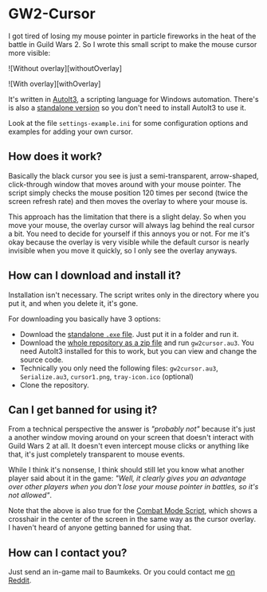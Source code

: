 GW2-Cursor
==========

I got tired of losing my mouse pointer in particle fireworks in the heat of the battle in Guild Wars 2. So I wrote this small script to make the mouse cursor more visible:

![Without overlay][withoutOverlay]

![With overlay][withOverlay]

It's written in [AutoIt3](http://www.autoitscript.com/), a scripting language for Windows automation. There's is also a [standalone version](#standalone-version) so you don't need to install AutoIt3 to use it.

Look at the file `settings-example.ini` for some configuration options and examples for adding your own cursor.



How does it work?
-----------------

Basically the black cursor you see is just a semi-transparent, arrow-shaped, click-through window that moves around with your mouse pointer. The script simply checks the mouse position 120 times per second (twice the screen refresh rate) and then moves the overlay to where your mouse is.

This approach has the limitation that there is a slight delay. So when you move your mouse, the overlay cursor will always lag behind the real cursor a bit. You need to decide for yourself if this annoys you or not. For me it's okay because the overlay is very visible while the default cursor is nearly invisible when you move it quickly, so I only see the overlay anyways.


How can I download and install it?
----------------------------------

Installation isn't necessary. The script writes only in the directory where you put it, and when you delete it, it's gone.

For downloading you basically have 3 options:

* Download the [standalone `.exe` file](https://github.com/fritzw/gw2-cursor/raw/master/gw2cursor.exe). Just put it in a folder and run it.
* Download the [whole repository as a zip file](https://github.com/fritzw/gw2-cursor/archive/master.zip) and run `gw2cursor.au3`. You need AutoIt3 installed for this to work, but you can view and change the source code.
 * Technically you only need the following files: `gw2cursor.au3`, `Serialize.au3`, `cursor1.png`, `tray-icon.ico` (optional)
* Clone the repository.


Can I get banned for using it?
------------------------------

From a technical perspective the answer is _"probably not"_ because it's just a another window moving around on your screen that doesn't interact with Guild Wars 2 at all. It doesn't even intercept mouse clicks or anything like that, it's just completely transparent to mouse events.

While I think it's nonsense, I think should still let you know what another player said about it in the game: _"Well, it clearly gives you an advantage over other players when you don't lose your mouse pointer in battles, so it's not allowed"_.

Note that the above is also true for the [Combat Mode Script](http://www.reddit.com/r/Guildwars2/comments/10s4s6/combat_mode_11/), which shows a crosshair in the center of the screen in the same way as the cursor overlay. I haven't heard of anyone getting banned for using that.


How can I contact you?
----------------------

Just send an in-game mail to Baumkeks. Or you could contact me [on Reddit](http://www.reddit.com/user/blamestar/).
